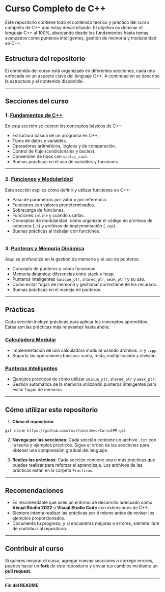 # Curso Completo de C++

Este repositorio contiene todo el contenido teórico y práctico del curso completo de C++ que estoy desarrollando. El objetivo es dominar el lenguaje C++ al 100%, abarcando desde los fundamentos hasta temas avanzados como punteros inteligentes, gestión de memoria y modularidad en C++.

## Estructura del repositorio

El contenido del curso está organizado en diferentes secciones, cada una enfocada en un aspecto clave del lenguaje C++. A continuación se describe la estructura y el contenido disponible.

---

## Secciones del curso

### 1. [Fundamentos de C++](Seccion1_Fundamentos.md)

En esta sección se cubren los conceptos básicos de C++:
- Estructura básica de un programa en C++.
- Tipos de datos y variables.
- Operadores aritméticos, lógicos y de comparación.
- Control de flujo (condicionales y bucles).
- Conversión de tipos con `static_cast`.
- Buenas prácticas en el uso de variables y funciones.

---

### 2. [Funciones y Modularidad](Seccion2_Funciones.md)

Esta sección explica cómo definir y utilizar funciones en C++:
- Paso de parámetros por valor y por referencia.
- Funciones con valores predeterminados.
- Sobrecarga de funciones.
- Funciones `inline` y cuándo usarlas.
- Conceptos de modularidad: cómo organizar el código en archivos de cabecera (`.h`) y archivos de implementación (`.cpp`).
- Buenas prácticas al trabajar con funciones.

---

### 3. [Punteros y Memoria Dinámica](Seccion3_Punteros.md)

Aquí se profundiza en la gestión de memoria y el uso de punteros:
- Concepto de punteros y cómo funcionan.
- Memoria dinámica: diferencias entre stack y heap.
- Punteros inteligentes (`unique_ptr`, `shared_ptr`, `weak_ptr`) y su uso.
- Cómo evitar fugas de memoria y gestionar correctamente los recursos.
- Buenas prácticas en el manejo de punteros.

---

## Prácticas

Cada sección incluye prácticas para aplicar los conceptos aprendidos. Estas son las prácticas más relevantes hasta ahora:

### [Calculadora Modular](Practicas_CalculadoraModular.txt)

- Implementación de una calculadora modular usando archivos `.h` y `.cpp`.
- Soporta las operaciones básicas: suma, resta, multiplicación y división.
  
### [Punteros Inteligentes](Practicas_PunterosInteligentes.txt)

- Ejemplos prácticos de cómo utilizar `unique_ptr`, `shared_ptr` y `weak_ptr`.
- Gestión automática de la memoria utilizando punteros inteligentes para evitar fugas de memoria.

---

## Cómo utilizar este repositorio

1. **Clona el repositorio**:
```
git clone https://github.com/rmartinezdevs/CursoCPP.git
```

2. **Navega por las secciones**: Cada sección contiene un archivo `.txt` con la teoría y ejemplos prácticos. Sigue el orden de las secciones para obtener una comprensión gradual del lenguaje.

3. **Realiza las prácticas**: Cada sección contiene una o más prácticas que puedes realizar para reforzar el aprendizaje. Los archivos de las prácticas están en la carpeta `Practicas`.

---

## Recomendaciones

- Es recomendable que uses un entorno de desarrollo adecuado como **Visual Studio 2022** o **Visual Studio Code** con extensiones de C++.
- Siempre intenta realizar las prácticas por ti mismo antes de revisar los ejemplos proporcionados.
- Documenta tu progreso, y si encuentras mejoras o errores, siéntete libre de contribuir al repositorio.

---

## Contribuir al curso

Si quieres mejorar el curso, agregar nuevas secciones o corregir errores, puedes hacer un **fork** de este repositorio y enviar tus cambios mediante un **pull request**.

---

**Fin del README**
